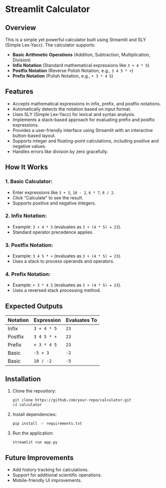 # Streamlit Calculator

## Overview
This is a simple yet powerful calculator built using Streamlit and SLY (Simple Lex-Yacc). The calculator supports:
- **Basic Arithmetic Operations** (Addition, Subtraction, Multiplication, Division)
- **Infix Notation** (Standard mathematical expressions like `3 + 4 * 5`)
- **Postfix Notation** (Reverse Polish Notation, e.g., `3 4 5 * +`)
- **Prefix Notation** (Polish Notation, e.g., `+ 3 * 4 5`)

## Features
- Accepts mathematical expressions in infix, prefix, and postfix notations.
- Automatically detects the notation based on input format.
- Uses SLY (Simple Lex-Yacc) for lexical and syntax analysis.
- Implements a stack-based approach for evaluating prefix and postfix expressions.
- Provides a user-friendly interface using Streamlit with an interactive button-based layout.
- Supports integer and floating-point calculations, including positive and negative values.
- Handles errors like division by zero gracefully.

## How It Works
### 1. Basic Calculator:
- Enter expressions like `3 + 5`, `10 - 2`, `6 * 7`, `8 / 2`.
- Click "Calculate" to see the result.
- Supports positive and negative integers.

### 2. Infix Notation:
- Example: `3 + 4 * 5` (evaluates as `3 + (4 * 5) = 23`).
- Standard operator precedence applies.

### 3. Postfix Notation:
- Example: `3 4 5 * +` (evaluates as `3 + (4 * 5) = 23`).
- Uses a stack to process operands and operators.

### 4. Prefix Notation:
- Example: `+ 3 * 4 5` (evaluates as `3 + (4 * 5) = 23`).
- Uses a reversed stack processing method.

## Expected Outputs
| Notation | Expression | Evaluates To |
|----------|------------|-------------|
| Infix    | `3 + 4 * 5` | `23` |
| Postfix  | `3 4 5 * +` | `23` |
| Prefix   | `+ 3 * 4 5` | `23` |
| Basic    | `-5 + 3`    | `-2` |
| Basic    | `10 / -2`   | `-5` |

## Installation
1. Clone the repository:
   ```sh
   git clone https://github.com/your-repo/calculator.git
   cd calculator
   ```
2. Install dependencies:
   ```sh
   pip install -r requirements.txt
   ```
3. Run the application:
   ```sh
   streamlit run app.py
   ```

## Future Improvements
- Add history tracking for calculations.
- Support for additional scientific operations.
- Mobile-friendly UI improvements.

